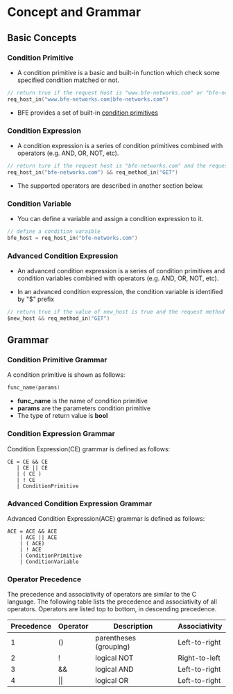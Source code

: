 # Concept and Grammar

## Basic Concepts

### Condition Primitive

- A condition primitive is a basic and built-in function which check some specified condition matched or not.

``` go
// return true if the request Host is "www.bfe-networks.com" or "bfe-networks.com"
req_host_in("www.bfe-networks.com|bfe-networks.com")
```

- BFE provides a set of built-in [condition primitives](condition_primitive_index.md)

### Condition Expression

- A condition expression is a series of condition primitives combined with operators (e.g. AND, OR, NOT, etc).

```go
// return ture if the request host is "bfe-networks.com" and the request method is "GET"
req_host_in("bfe-networks.com") && req_method_in("GET")
```

* The supported operators are described in another section below.

### Condition Variable

- You can define a variable  and assign a condition expression to it.

```go
// define a condition varaible
bfe_host = req_host_in("bfe-networks.com")
```

### Advanced Condition Expression

- An advanced condition expression is a series of condition primitives and  condition variables combined with  operators (e.g. AND, OR, NOT, etc).

- In an advanced condition expression, the condition variable is identified by  "$" prefix

```go
// return true if the value of new_host is true and the request method is GET
$new_host && req_method_in("GET")
```

## Grammar

### Condition Primitive Grammar

A condition primitive is shown as follows:

```go
func_name(params)
```

- **func_name** is the name of condition primitive
- **params** are the  parameters condition primitive
- The type of return value is **bool**

### Condition Expression Grammar

Condition Expression(CE) grammar is defined as follows:

```
CE = CE && CE
   | CE || CE
   | ( CE )
   | ! CE
   | ConditionPrimitive
```

### Advanced Condition Expression Grammar

Advanced Condition Expression(ACE) grammar is defined as follows:

```
ACE = ACE && ACE
    | ACE || ACE
    | ( ACE)
    | ! ACE
    | ConditionPrimitive
    | ConditionVariable
```

### Operator Precedence

The precedence and associativity of operators are similar to the C language. The following table lists the precedence and associativity of all operators. Operators are listed top to bottom, in descending precedence.

| Precedence | Operator | Description            | Associativity |
| ---------- | -------- | ---------------------- | ------------- |
| 1          | ()       | parentheses (grouping) | Left-to-right |
| 2          | !        | logical NOT            | Right-to-left |
| 3          | &&       | logical AND            | Left-to-right |
| 4          | \|\|     | logical OR             | Left-to-right |
